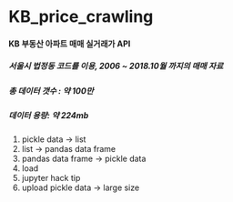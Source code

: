 # KB_price_crawling

#### KB 부동산 아파트 매매 실거래가 API

##### 서울시 법정동 코드를 이용, 2006 ~ 2018.10월 까지의 매매 자료
##### 총 데이터 갯수 : 약 100만
##### 데이터 용량: 약 224mb

1. pickle data -> list
2. list -> pandas data frame
3. pandas data frame -> pickle data
4. load
5. jupyter hack tip
6. upload pickle data -> large size
